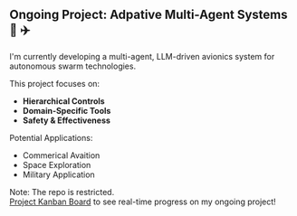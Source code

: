 <!--
**lavrut/lavrut** is a ✨ _special_ ✨ repository because its `README.md` (this file) appears on your GitHub profile.

Here are some ideas to get you started:

- 🔭 I’m currently working on ...
- 🌱 I’m currently learning ...
- 👯 I’m looking to collaborate on ...
- 🤔 I’m looking for help with ...
- 💬 Ask me about ...
- 📫 How to reach me: ...
- 😄 Pronouns: ...
- ⚡ Fun fact: ...

[Learn more about the project on GitHub →](https://github.com/johndoe/multi-agent-drone-avionics)
-->

## Ongoing Project: Adpative Multi-Agent Systems :rocket: :airplane:
I'm currently developing a multi-agent, LLM-driven avionics system for autonomous swarm technologies. 

This project focuses on:
- **Hierarchical Controls**
- **Domain-Specific Tools**
- **Safety & Effectiveness**

Potential Applications: 
- Commerical Avaition
- Space Exploration
- Military Application

Note: The repo is restricted.<br>
[Project Kanban Board](https://github.com/lavrut/multiagents/projects/6) to see real-time progress on my ongoing project!
